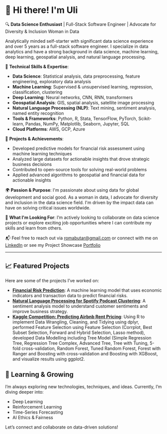 # 👋 Hi there! I'm Uli

🔍 **Data Science Enthusiast** | Full-Stack Software Engineer | Advocate for Diversity & Inclusion Woman in Data

Analytically minded self-starter with significant data science experience and over 5 years as a full-stack software engineer. I specialize in data analytics and have a strong background in data science, machine learning, deep learning, geospatial analysis, and natural language processing.

🧠 **Technical Skills & Expertise**:
- **Data Science**: Statistical analysis, data preprocessing, feature engineering, exploratory data analysis
- **Machine Learning**: Supervised & unsupervised learning, regression, classification, clustering
- **Deep Learning**: Neural networks, CNN, RNN, transformers
- **Geospatial Analysis**: GIS, spatial analysis, satellite image processing
- **Natural Language Processing (NLP)**: Text mining, sentiment analysis, named entity recognition
- **Tools & Frameworks**: Python, R, Stata, TensorFlow, PyTorch, Scikit-learn, Pandas, NumPy, Matplotlib, Seaborn, Jupyter, SQL
- **Cloud Platforms**: AWS, GCP, Azure

🚀 **Projects & Achievements**:
- Developed predictive models for financial risk assessment using machine learning techniques
- Analyzed large datasets for actionable insights that drove strategic business decisions
- Contributed to open-source tools for solving real-world problems
- Applied advanced algorithms to geospatial and financial data for actionable insights

🌍 **Passion & Purpose**:
I'm passionate about using data for global development and social good. As a woman in data, I advocate for diversity and inclusion in the data science field. I'm driven by the impact data can have on solving critical issues worldwide.

💬 **What I'm Looking For**:
I’m actively looking to collaborate on data science projects or explore exciting job opportunities where I can contribute my skills and learn from others.

📬 Feel free to reach out via romabutar@gmail.com or connect with me on [LinkedIn](https://www.linkedin.com/in/romauli-butarbutar/) or see my Project Showcase [Portfolio](https://uly85.github.io/portfolio/)

---

## 📈 Featured Projects

Here are some of the projects I’ve worked on:

- **[Financial Risk Prediction](https://github.com/Uly85/S-P-Global-Market-Intelligence-Capstone-Project)**: A machine learning model that uses economic indicators and transaction data to predict financial risks.
- **[Natural Language Processing for Spotify Podcast Clustering](https://github.com/Uly85/Podcast-Clustering-Engine-at-Spotify)**: A sentiment analysis model to understand customer sentiments and improve business strategy.
- **[Kaggle Competition: Predicting Airbnb Rent Pricing](https://github.com/Uly85/Predicting-Rent-Price-Airbnb)**: Using R to implement Data Wrangling, Cleaning, and Tidying using dplyr, performed Feature Selection using Feature Selection (Corrplot, Best Subset Selection, Forward and Hybrid Selection, Lasso method), developed Data Modelling including Tree Model (Simple Regression Tree, Regression Tree Complex, Advanced Tree, Tree with Tuning, 5-fold cross-validation, Random Forest, Tuned Random Forest, Forest with Ranger and Boosting with cross-validation and Boosting with XGBoost, and visualize results using ggplot2.

## 🌱 Learning & Growing

I’m always exploring new technologies, techniques, and ideas. Currently, I’m diving deeper into:
- Deep Learning
- Reinforcement Learning
- Time-Series Forecasting
- AI Ethics & Fairness

Let’s connect and collaborate on data-driven solutions!


